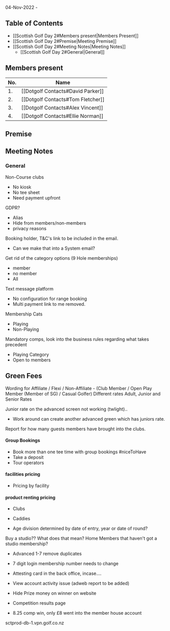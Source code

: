 04-Nov-2022 - 

## Table of Contents 
- [[Scottish Golf Day 2#Members present|Members Present]]
- [[Scottish Golf Day 2#Premise|Meeting Premise]]
- [[Scottish Golf Day 2#Meeting Notes|Meeting Notes]]
	- [[Scottish Golf Day 2#General|General]]


## Members present
| No.  | Name | 
| ----  | ----- |
| 1.  | [[Dotgolf Contacts#David Parker]] | 
| 2.  | [[Dotgolf Contacts#Tom Fletcher]] | 
| 3.  | [[Dotgolf Contacts#Alex Vincent]] | 
| 4.  | [[Dotgolf Contacts#Ellie Norman]] | 


## Premise


## Meeting Notes

### General

Non-Course clubs 
 - No kiosk
 - No tee sheet
 - Need payment upfront

GDPR?
- Alias
- Hide from members/non-members
- privacy reasons



Booking holder, T&C's link to be included in the email. 
- Can we make that into a System email? 


Get rid of the category options (9 Hole memberships)
- member
- no member
- All

Text message platform

- No configuration for range booking
- Multi payment link to me removed.


Membership Cats
- Playing
- Non-Playing

Mandatory comps, look into the business rules regarding what takes precedent
- Playing Category
- Open to members



## Green Fees

Wording for Affiliate / Flexi / Non-Affiliate -  (Club Member / Open Play Member (Member of SG) / Casual Golfer) 
Different rates
Adult, Junior and Senior Rates


Junior rate on the advanced screen not working (twlight)..
- Work around can create another advanced green which has juniors rate. 


Report for how many guests members have brought into the clubs.

#### Group Bookings
- Book more than one tee time with group bookings #niceToHave 
- Take a deposit
- Tour operators

#### facilities pricing
- Pricing by facility

#### product renting pricing
- Clubs
- Caddies



- Age division determined by date of entry, year or date of round?


Buy a studio?? What does that mean?
Home Members that haven't got a studio membership? 

- Advanced 1-7 remove duplicates
- 7 digit login membership number needs to change



- Attesting card in the back office, incase....

- View account activity issue (adweb report to be added) 
- Hide Prize money on winner on website
- Competition results page
- 8.25 comp win, only £8 went into the member house account



sctprod-db-1.vpn.golf.co.nz
